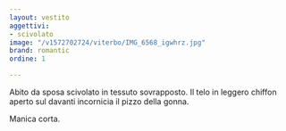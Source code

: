 ```yaml
---
layout: vestito
aggettivi:
- scivolato
image: "/v1572702724/viterbo/IMG_6568_igwhrz.jpg"
brand: romantic
ordine: 1

---
```

Abito da sposa scivolato in tessuto sovrapposto. Il telo in leggero chiffon aperto sul davanti incornicia il pizzo della gonna.

Manica corta.